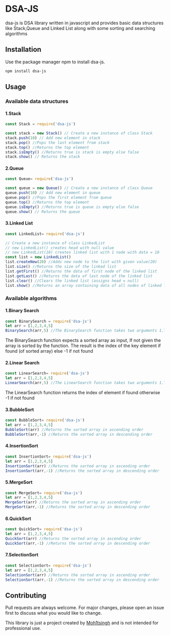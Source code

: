 # DSA-JS

dsa-js is DSA library written in javascript and provides basic data structures like Stack,Queue and Linked List along with some sorting and searching algorithms

## Installation

Use the package manager npm to install dsa-js.

```bash
npm install dsa-js
```

## Usage
### Available data structures 
#### 1.Stack
```javascript
const Stack = require('dsa-js')

const stack = new Stack() // Create a new instance of class Stack
stack.push(10) // Add new element in stack
stack.pop() //Pops the last element from stack
stack.top() //Returns the top element
stack.isEmpty() //Returns true is stack is empty else false
stack.show() // Returns the stack
```
#### 2.Queue
```javascript
const Queue= require('dsa-js')

const queue = new Queue() // Create a new instance of class Queue
queue.push(10) // Add new element in queue
queue.pop() //Pops the first element from queue
queue.top() //Returns the top element
queue.isEmpty() //Returns true is queue is empty else false
queue.show() // Returns the queue
```
#### 3.Linked List
```javascript
const LinkedList= require('dsa-js')

// Create a new instance of class LinkedList
// new LinkedList() creates head with null value
// new LinkedList(10) creates linked list with 1 node with data = 10
const list = new LinkedList()
list.createNew(20) //Adds new node to the list with given value(20)
list.size() //Returns the size of the linked list
list.getFirst() //Returns the data of first node of the linked list
list.getLast() //Returns the data of last node of the linked list
list.clear() //Clears the linked list (assigns head = null)
list.show() //Returns an array containing data of all nodes of linked list
```

### Available algorithms
#### 1.Binary Search 
```javascript
const BinarySearch = require('dsa-js')
let arr = [1,2,3,4,5]
BinarySearch(arr,5) //The BinarySearch function takes two arguments 1.The array and 2.Key
```
The BinarySearch function expects a sorted array as input, If not given the array is sorted by the function.
The result is the index of the key element if found (of sorted array) else -1 if not found
#### 2.Linear Search 
```javascript
const LinearSearch= require('dsa-js')
let arr = [1,2,3,4,5]
LinearSearch(arr,5) //The LinearSearch function takes two arguments 1.The array and 2.Key
```
The LinearSearch function returns the index of element if found otherwise -1 if not found

#### 3.BubbleSort
```javascript
const BubbleSort= require('dsa-js')
let arr = [1,2,3,4,5]
BubbleSort(arr) //Returns the sorted array in ascending order
BubbleSort(arr,-1) //Returns the sorted array in descending order
```

#### 4.InsertionSort
```javascript
const InsertionSort= require('dsa-js')
let arr = [1,2,3,4,5]
InsertionSort(arr) //Returns the sorted array in ascending order
InsertionSort(arr,-1) //Returns the sorted array in descending order
```

#### 5.MergeSort
```javascript
const MergeSort= require('dsa-js')
let arr = [1,2,3,4,5]
MergeSort(arr) //Returns the sorted array in ascending order
MergeSort(arr,-1) //Returns the sorted array in descending order
```

#### 6.QuickSort
```javascript
const QuickSort= require('dsa-js')
let arr = [1,2,3,4,5]
QuickSort(arr) //Returns the sorted array in ascending order
QuickSort(arr,-1) //Returns the sorted array in descending order
```

#### 7.SelectionSort
```javascript
const SelectionSort= require('dsa-js')
let arr = [1,2,3,4,5]
SelectionSort(arr) //Returns the sorted array in ascending order
SelectionSort(arr,-1) //Returns the sorted array in descending order
```

## Contributing

Pull requests are always welcome. For major changes, please open an issue first
to discuss what you would like to change.

This library is just a project created by [Moh1tsingh](https://github.com/Moh1tsingh) and is not intended for professional use.
